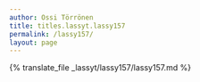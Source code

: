 ```yaml
---
author: Ossi Törrönen
title: titles.lassyt.lassy157
permalink: /lassy157/
layout: page
---
```

{% translate_file _lassyt/lassy157/lassy157.md %}